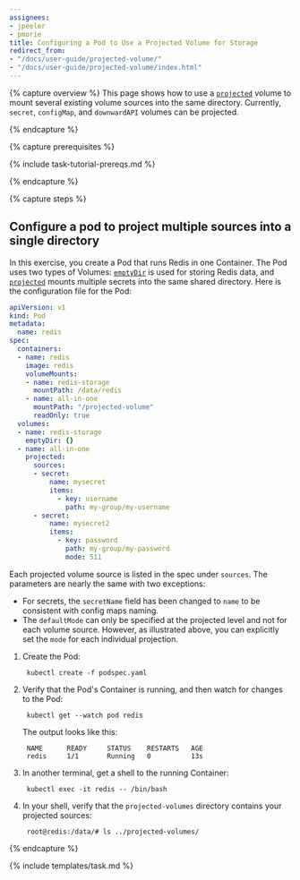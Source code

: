 ```yaml
---
assignees:
- jpeeler
- pmorie
title: Configuring a Pod to Use a Projected Volume for Storage
redirect_from:
- "/docs/user-guide/projected-volume/"
- "/docs/user-guide/projected-volume/index.html"
---
```


{% capture overview %}
This page shows how to use a [`projected`](/docs/concepts/storage/volumes/#projected) volume to mount several existing volume sources into the same directory. Currently, `secret`, `configMap`, and `downwardAPI` volumes can be projected.

{% endcapture %}

{% capture prerequisites %}

{% include task-tutorial-prereqs.md %}

{% endcapture %}

{% capture steps %}

## Configure a pod to project multiple sources into a single directory

In this exercise, you create a Pod that runs Redis in one Container. The Pod uses two types of Volumes: [`emptyDir`](/docs/concepts/storage/volumes/#emptydir) is used for storing Redis data, and [`projected`](/docs/concepts/storage/volumes/#projected) mounts multiple secrets into the same shared directory. Here is the configuration file for the Pod:

```yaml
apiVersion: v1
kind: Pod
metadata:
  name: redis
spec:
  containers:
  - name: redis
    image: redis
    volumeMounts:
    - name: redis-storage
      mountPath: /data/redis
    - name: all-in-one
      mountPath: "/projected-volume"
      readOnly: true
  volumes:
  - name: redis-storage
    emptyDir: {}
  - name: all-in-one
    projected:
      sources:
      - secret:
          name: mysecret
          items:
            - key: username
              path: my-group/my-username
      - secret:
          name: mysecret2
          items:
            - key: password
              path: my-group/my-password
              mode: 511
```

Each projected volume source is listed in the spec under `sources`. The
parameters are nearly the same with two exceptions:

* For secrets, the `secretName` field has been changed to `name` to be consistent
with config maps naming.
* The `defaultMode` can only be specified at the projected level and not for each
volume source. However, as illustrated above, you can explicitly set the `mode`
for each individual projection.

1. Create the Pod:

        kubectl create -f podspec.yaml

1. Verify that the Pod's Container is running, and then watch for changes to
the Pod:

        kubectl get --watch pod redis

    The output looks like this:

        NAME      READY     STATUS    RESTARTS   AGE
        redis     1/1       Running   0          13s

1. In another terminal, get a shell to the running Container:

        kubectl exec -it redis -- /bin/bash

1. In your shell, verify that the `projected-volumes` directory contains your projected sources:

        root@redis:/data/# ls ../projected-volumes/

{% endcapture %}

{% include templates/task.md %}

